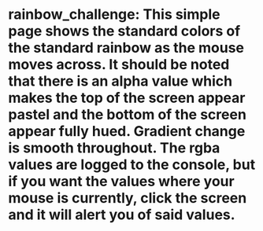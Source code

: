 # rainbow_challenge: This simple page shows the standard colors of the standard rainbow as the mouse moves across. It should be noted that there is an alpha value which makes the top of the screen appear pastel and the bottom of the screen appear fully hued. Gradient change is smooth throughout. The rgba values are logged to the console, but if you want the values where your mouse is currently, click the screen and it will alert you of said values.
